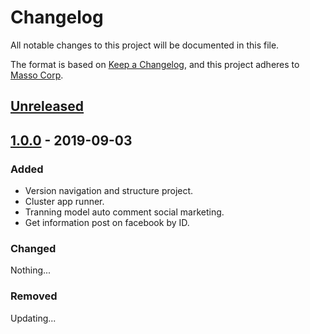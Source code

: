 # Changelog
All notable changes to this project will be documented in this file.

The format is based on [Keep a Changelog](https://github.com/RHPTeam),
and this project adheres to [Masso Corp](https://www.zinbee.vn).

## [Unreleased]

## [1.0.0] - 2019-09-03
### Added
- Version navigation and structure project.
- Cluster app runner.
- Tranning model auto comment social marketing.
- Get information post on facebook by ID.

### Changed
Nothing...

### Removed
Updating...

[Unreleased]: https://github.com/RHPTeam/comment_ai_api
[1.0.0]: https://github.com/RHPTeam/comment_ai_api
